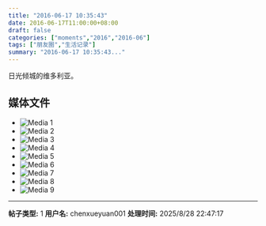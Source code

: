 ```yaml
---
title: "2016-06-17 10:35:43"
date: 2016-06-17T11:00:00+08:00
draft: false
categories: ["moments","2016","2016-06"]
tags: ["朋友圈","生活记录"]
summary: "2016-06-17 10:35:43..."
---
```


日光倾城的维多利亚。

## 媒体文件

- ![Media 1](/Moments/photos/2016-06-17/201606171035430.jpg)
- ![Media 2](/Moments/photos/2016-06-17/201606171035431.jpg)
- ![Media 3](/Moments/photos/2016-06-17/201606171035432.jpg)
- ![Media 4](/Moments/photos/2016-06-17/201606171035433.jpg)
- ![Media 5](/Moments/photos/2016-06-17/201606171035434.jpg)
- ![Media 6](/Moments/photos/2016-06-17/201606171035435.jpg)
- ![Media 7](/Moments/photos/2016-06-17/201606171035436.jpg)
- ![Media 8](/Moments/photos/2016-06-17/201606171035437.jpg)
- ![Media 9](/Moments/photos/2016-06-17/201606171035438.jpg)

---

**帖子类型:** 1
**用户名:** chenxueyuan001
**处理时间:** 2025/8/28 22:47:17